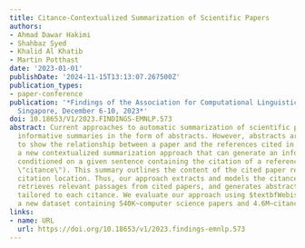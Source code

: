 ```yaml
---
title: Citance-Contextualized Summarization of Scientific Papers
authors:
- Ahmad Dawar Hakimi
- Shahbaz Syed
- Khalid Al Khatib
- Martin Potthast
date: '2023-01-01'
publishDate: '2024-11-15T13:13:07.267500Z'
publication_types:
- paper-conference
publication: '*Findings of the Association for Computational Linguistics: EMNLP 2023,
  Singapore, December 6-10, 2023*'
doi: 10.18653/V1/2023.FINDINGS-EMNLP.573
abstract: Current approaches to automatic summarization of scientific papers generate
  informative summaries in the form of abstracts. However, abstracts are not intended
  to show the relationship between a paper and the references cited in it. We propose
  a new contextualized summarization approach that can generate an informative summary
  conditioned on a given sentence containing the citation of a reference (a so-called
  \"citance\"). This summary outlines the content of the cited paper relevant to the
  citation location. Thus, our approach extracts and models the citances of a paper,
  retrieves relevant passages from cited papers, and generates abstractive summaries
  tailored to each citance. We evaluate our approach using $textbfWebis-Context-SciSumm-2023$,
  a new dataset containing 540K~computer science papers and 4.6M~citances therein.
links:
- name: URL
  url: https://doi.org/10.18653/v1/2023.findings-emnlp.573
---
```

